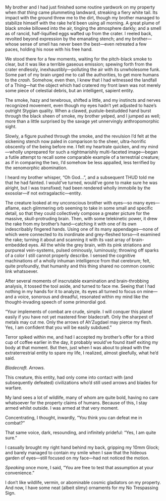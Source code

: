 My brother and I had just finished some routine yardwork on my property when *that thing* came plummeting landward, streaking a fiery white tail. Its impact with the ground threw me to the dirt, though my brother managed to stabilize himself with the rake he’d been using all morning. A great plume of black smoke billowed into the air, tinging the atmosphere darkly; and a smell as of rancid, half-liquified eggs wafted up from the crater. I reeled back, revolted beyond expression by the emanating stench; and my brother—whose sense of smell has never been the best—even retreated a few paces, holding his nose with his free hand.  

We stood there for a few moments, waiting for the pitch-black smoke to clear, but it was like a terrible gaseous emission; spewing forth from the crater endlessly, inexhaustibly—polluting the air with its unwholesome funk. Some part of my brain urged me to call the authorities, to get more humans to the *crash.* Somehow, even then, I knew that I had witnessed the landfall of a Thing—hat the object which had cratered my front lawn was not merely some piece of celestial debris, but an intelligent, sapient entity.  

The smoke, hazy and tenebrous, shifted a little, and my instincts and nerves recognized movement, even though my eyes hadn’t yet adjusted to haze’s outright Stygian quality. When a clawed, pustule-bestudded hand burst through the black sheen of smoke, my brother yelped, and I jumped as well; more than a little surprised by the savage yet unnervingly anthropomorphic sight.  

Slowly, a figure pushed through the smoke, and the revulsion I’d felt at the sickening stench now paled in comparison to the sheer, ultra-horrific obscenity of the being before me. I felt my heartrate quicken, and my mind—wholly unprepared for such a nightmarishly multi-faceted image—began a futile attempt to recall some comparable example of a terrestrial creature; as if in comparing the two, I’d somehow be less appalled, less terrified by the xenomorphic abomination.  

I heard my brother whisper, “Oh God...”, and a subsequent THUD told me that he had fainted. I would’ve turned, would’ve gone to make sure he was alright, but I was transfixed; had been rendered wholly immobile by the exosolar—if not extragalactic—entity.  

The creature looked at my unconscious brother with eyes—so many eyes—aflame, each glimmering orb seeming to take in some small and specific detail, so that they could collectively compose a greater picture for the massive, skull-protruding brain. Then, with some telekinetic power, it drew the rake from my brother’s hand—catching it with one of its own indescribably fingered hands. Using one of its many appendages—none of which were connected to its inordinate and grey-fleshed torso—it examined the rake; turning it about and scanning it with its vast array of brain-embedded eyes. All the while the grey brain, with its pink striations and purpureal vein-systems, pulsed ominously, luminously; throwing off sparks of a color I still cannot properly describe. I sensed the cognitive machinations of a wholly inhuman intelligence from that cerebrum; felt, quite profoundly, that humanity and this thing shared no common cosmic link whatsoever. 

After several moments of inscrutable examination and brain-throbbing analysis, it tossed the tool aside, and turned to face me. Seeing that I had nothing in my hands for it to analyze, its eyes all turned to focus on mine—and a voice, sonorous and dreadful, resonated within my mind like the thought-invading speech of some primordial god.  

“Your implements of combat are crude, simple. I will conquer this planet easily if you have not yet mastered finer bladecraft. Only the sharpest of metals may cut me. Only the arrows of Ah’Zugdael may pierce my flesh. Yes, I am confident that you will be easily subdued.”  

Terror spiked within me, and had I accepted my brother’s offer for a third cup of coffee earlier in the day, it probably would’ve found itself exiting my body at that moment. But then, just when I was about to plead with the extraterrestrial entity to spare my life, I realized, almost gleefully, what he’d said.  

*Bladecraft. Arrows.* 

This creature, this entity, had only come into contact with (and subsequently defeated) civilizations who’d still used arrows and blades for warfare.  

My land sees a lot of wildlife, many of whom are quite bold, having no care whatsoever for the property claims of humans. Because of this, I stay armed whilst outside. I was armed at that very moment.  

Concentrating, I thought, inwardly, “You think you can defeat me in combat?”  

That same voice, dark, resounding, and infinitely prideful: “Yes, I am quite sure.”  

I casually brought my right hand behind my back, gripping my 10mm Glock; and barely managed to contain my smile when I saw that the hideous garden of eyes—still focused on my face—had not noticed the motion.  

*Speaking* once more, I said, “You are free to test that assumption at your convenience.”  

I don’t like wildlife, vermin, or abominable cosmic gladiators on my property. And now, I have some neat (albeit slimy) ornaments for my No Trespassing Sign.